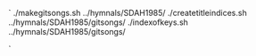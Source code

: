 `
./makegitsongs.sh ../hymnals/SDAH1985/
./createtitleindices.sh ../hymnals/SDAH1985/gitsongs/
./indexofkeys.sh ../hymnals/SDAH1985/gitsongs/

`